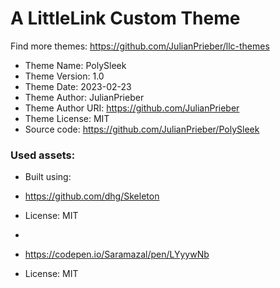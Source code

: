 # A LittleLink Custom Theme
Find more themes: https://github.com/JulianPrieber/llc-themes
                                                                                                                                                                         
*	Theme Name: PolySleek
*	Theme Version: 1.0
*	Theme Date: 2023-02-23
*	Theme Author: JulianPrieber
*	Theme Author URI: https://github.com/JulianPrieber
*	Theme License: MIT
*	Source code: https://github.com/JulianPrieber/PolySleek


### Used assets:
* Built using:
* https://github.com/dhg/Skeleton
* License: MIT

*
* https://codepen.io/Saramazal/pen/LYyywNb
* License: MIT
